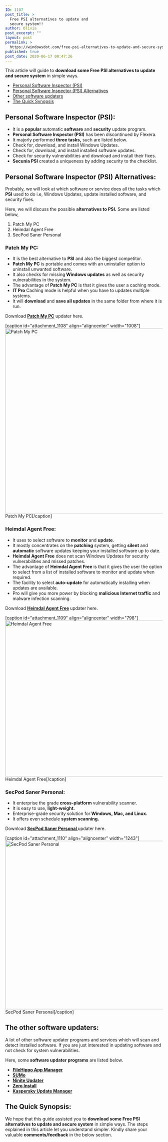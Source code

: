 ```yaml
---
ID: 1107
post_title: >
  Free PSI alternatives to update and
  secure system!!
author: Olivia
post_excerpt: ""
layout: post
permalink: >
  https://windowsdot.com/free-psi-alternatives-to-update-and-secure-system/
published: true
post_date: 2020-06-17 00:47:26
---
```

This article will guide to <strong>download some Free PSI alternatives to update and secure system</strong> in simple ways.
<ul class="toc">
 	<li><a href="#1">Personal Software Inspector (PSI) </a></li>
 	<li><a href="#2">Personal Software Inspector (PSI) Alternatives</a></li>
 	<li><a href="#3">Other software updaters</a></li>
 	<li><a href="#4">The Quick Synopsis</a></li>
</ul>
<h2 id="1">Personal Software Inspector (PSI):</h2>
<ul>
 	<li>It is a <strong>popular</strong> automatic <strong>software</strong> and <strong>security</strong> update program.</li>
 	<li><strong>Personal Software Inspector (PSI)</strong> has been discontinued by Flexera.</li>
 	<li>It majorly performed<strong> three tasks,</strong> such are listed below.</li>
 	<li>Check for, download, and install Windows Updates.</li>
 	<li>Check for, download, and install installed software updates.</li>
 	<li>Check for security vulnerabilities and download and install their fixes.</li>
 	<li><strong>Secunia PSI</strong> created a uniqueness by adding security to the checklist.</li>
</ul>
<h2 id="2">Personal Software Inspector (PSI) Alternatives:</h2>
Probably, we will look at which software or service does all the tasks which <strong>PSI</strong> used to do i.e, Windows Updates, update installed software, and security fixes.

Here, we will discuss the possible <strong>alternatives to PSI.</strong> Some are listed below,
<ol>
 	<li>Patch My PC</li>
 	<li>Heimdal Agent Free</li>
 	<li>SecPod Saner Personal</li>
</ol>
<h3>Patch My PC:</h3>
<ul>
 	<li>It is the best alternative to <strong>PSI</strong> and also the biggest competitor.</li>
 	<li><strong>Patch My PC</strong> is portable and comes with an uninstaller option to uninstall unwanted software.</li>
 	<li>It also checks for missing<strong> Windows updates</strong> as well as security vulnerabilities in the system.</li>
 	<li>The advantage of<strong> Patch My PC</strong> is that it gives the user a caching mode.</li>
 	<li><strong>IT Pro</strong> Caching mode is helpful when you have to updates multiple systems.</li>
 	<li>It will <strong>download</strong> and <strong>save all updates</strong> in the same folder from where it is run.</li>
</ul>
Download <a href="https://patchmypc.net/freeupdater/PatchMyPC.exe"><strong>Patch My PC</strong></a> updater here.

[caption id="attachment_1108" align="aligncenter" width="1008"]<img class="size-full wp-image-1108" src="https://windowsdot.com/wp-content/uploads/2020/06/Screenshot_1-22.png" alt="Patch My PC" width="1008" height="592" /> Patch My PC[/caption]
<h3>Heimdal Agent Free:</h3>
<ul>
 	<li>It uses to select software to <strong>monitor</strong> and <strong>update</strong>.</li>
 	<li>It mostly concentrates on the <strong>patching</strong> system, getting <strong>silent</strong> and <strong>automatic</strong> software updates keeping your installed software up to date.</li>
 	<li><strong>Heimdal Agent Free</strong> does not scan Windows Updates for security vulnerabilities and missed patches.</li>
 	<li>The advantage of <strong>Heimdal Agent Free</strong> is that it gives the user the option to select from a list of installed software to monitor and update when required.</li>
 	<li>The facility to select<strong> auto-update</strong> for automatically installing when updates are available.</li>
 	<li>Pro will give you more power by blocking <strong>malicious Internet traffic</strong> and malware infection scanning.</li>
</ul>
Download <strong><a href="https://heimdalsecurity.com/en/get-heimdal">Heimdal Agent Free</a> </strong>updater here.

[caption id="attachment_1109" align="aligncenter" width="798"]<img class="size-full wp-image-1109" src="https://windowsdot.com/wp-content/uploads/2020/06/Screenshot_2-22.png" alt="Heimdal Agent Free" width="798" height="499" /> Heimdal Agent Free[/caption]
<h3 id="toc_container" class="toc_light_blue no_bullets">SecPod Saner Personal:</h3>
<ul>
 	<li>It enterprise the grade<strong> cross-platform</strong> vulnerability scanner.</li>
 	<li>It is easy to use, <strong>light-weight.</strong></li>
 	<li>Enterprise-grade security solution for<strong> Windows, Mac, and Linux.</strong></li>
 	<li>It offers even schedule <strong>system scanning.</strong></li>
</ul>
Download <a href="http://www.secpod.com/spsaner/SpSanerFree.exe"><strong>SecPod Saner Personal </strong></a>updater here.

[caption id="attachment_1110" align="aligncenter" width="1243"]<img class="size-full wp-image-1110" src="https://windowsdot.com/wp-content/uploads/2020/06/Screenshot_3-22.png" alt="SecPod Saner Personal" width="1243" height="539" /> SecPod Saner Personal[/caption]
<h2 id="3">The other software updaters:</h2>
A lot of other software updater programs and services which will scan and detect installed software. If you are just interested in updating software and not check for system vulnerabilities.

Here, some<strong> software updater programs</strong> are listed below.
<ul>
 	<li><a href="https://filehippo.com/download_app_manager/"><strong>FileHippo App Manager</strong></a></li>
 	<li><a href="http://kcsoftwares.com/index.php?sumo"><strong>SUMo</strong></a></li>
 	<li><a href="https://ninite.com/"><strong>Ninite Updater</strong></a></li>
 	<li><a href="http://0install.net/"><strong>Zero Install</strong></a></li>
 	<li><a href="https://support.kaspersky.com/11827"><strong>Kaspersky Update Manager</strong></a></li>
</ul>
<h2 id="4">The Quick Synopsis:</h2>
We hope that this guide assisted you to <strong>download some Free PSI alternatives to update and secure system</strong> in simple ways. The steps explained in this article let you understand simpler. Kindly share your valuable <strong>comments/feedback</strong> in the below section.